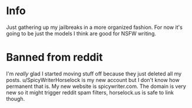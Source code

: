 # Info
Just gathering up my jailbreaks in a more organized fashion. For now it's going to be just the models I think are good for NSFW writing. 

# Banned from reddit
I'm _really_ glad I started moving stuff off because they just deleted all my posts. u/SpicyWriterHorselock is my new account but I don't know how permanent that is. My new website is spicywriter.com. The domain is very new so it might trigger reddit spam filters, horselock.us is safe to link though.
